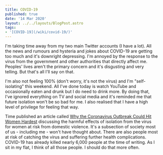 ```yaml
---
title: COVID-19
published: true
date: '14 Mar 2020'
layout: ../../layouts/BlogPost.astro
tags:
- '[COVID-19](/wiki/covid-19/)'
---
```


I'm taking time away from my two main Twitter accounts (I have a lot). All the news and rumours and hysteria and jokes about COVID-19 are getting too much and it's downright depressing. I'm annoyed by the response to the virus from the government and other authorities that directly affect me. Peoples' lives aren't the primary concern and it's disgusting and very telling. But that's all I'll say on that.

I'm also not feeling 100% (don't worry, it's not the virus) and I'm "self-isolating" this weekend. All I've done today is watch YouTube and occasionally eaten and drunk but I do need to drink more. By doing that, I've ignored everything on TV and social media and it's reminded me that future isolation won't be so bad for me. I also realised that I have a high level of privilege for feeling that way.

Time published an article called [Why the Coronavirus Outbreak Could Hit Women Hardest](https://time.com/5801897/women-affected-covid-19/) discussing the harmful effects of isolation from the virus for women at risk from domestic violence. It's a subsection of society most of us - including me - won't have thought about. There are also people most at risk of catching the virus and suffering further health complications. COVID-19 has already killed nearly 6,000 people at the time of writing. As I sit in my flat, I think of all those people. I should do that more often.